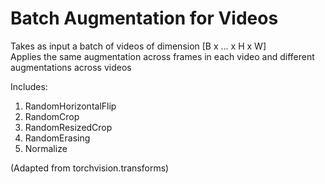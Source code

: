 # Batch Augmentation for Videos

Takes as input a batch of videos of dimension [B x ... x H x W] <br/>
Applies the same augmentation across frames in each video and different augmentations across videos

Includes:
1. RandomHorizontalFlip
2. RandomCrop
3. RandomResizedCrop
4. RandomErasing
5. Normalize

(Adapted from torchvision.transforms)
